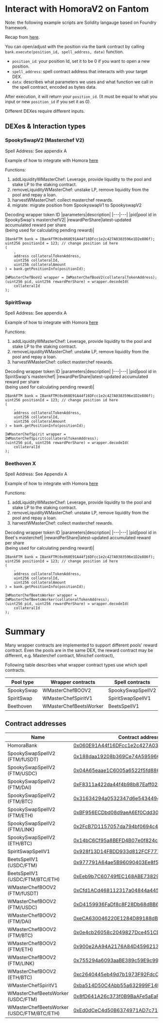 # Interact with HomoraV2 on Fantom

Note: the following example scripts are Solidity langauge based on Foundry framework.

Recap from [here](../readme.md).

You can open/adjust with the position via the bank contract by calling `bank.execute(position_id, spell_address, data)` function.

- `position_id`: your position Id, set it to be 0 if you want to open a new position.
- `spell_address`: spell contract address that interacts with your target DEX.
- `data`: describes what parameters we uses and what function we call in the spell contract, encoded as bytes data.

After execution, it will return your `position_id`. (It must be equal to what you input or new `position_id` if you set it as 0).

Different DEXes require different inputs.

## DEXes & Interaction types

### SpookySwapV2 (Masterchef V2)

Spell Address: See appendix A

Example of how to integrate with Homora [here](../contracts/ftm/SpookySwapSpellV2IntegrationFtm.sol)

Functions:

1. addLiquidityWMasterChef: Leverage, provide liquidity to the pool and stake LP to the staking contract.
2. removeLiquidityWMasterChef: unstake LP, remove liquidity from the pool and repay a loan.
3. harvestWMasterChef: collect masterchef rewards.
4. migrate: migrate position from SpookyswapV1 to SpookyswapV2

Decoding wrapper token ID
|parameters|description|
|---|---|
|pid|pool id in SpookySwap's masterchefV2|
|rewardPerShare|latest-updated accumulated reward per share <br> (being used for calculating pending reward)|

```solidity=
IBankFTM bank = IBankFTM(0x060E91A44f16DFcc1e2c427A0383596e1D2e886f);
uint256 positionId = 123; // change position id here
(
    ,
    address collateralTokenAddress,
    uint256 collateralId,
    uint256 collateralAmount
) = bank.getPositionInfo(positionId);

IWMasterChefBooV2 wrapper = IWMasterChefBooV2(collateralTokenAddress);
(uint256 pid, uint256 rewardPerShare) = wrapper.decodeId(
    collateralId
);
```

### SpiritSwap

Spell Address: See appendix A

Example of how to integrate with Homora [here](../contracts/ftm/SpiritSwapSpellV1IntegrationFtm.sol)

Functions:

1. addLiquidityWMasterChef: Leverage, provide liquidity to the pool and stake LP to the staking contract.
2. removeLiquidityWMasterChef: unstake LP, remove liquidity from the pool and repay a loan.
3. harvestWMasterChef: collect masterchef rewards.

Decoding wrapper token ID
|parameters|description|
|---|---|
|pid|pool id in SpiritSwap's masterchef|
|rewardPerShare|latest-updated accumulated reward per share <br> (being used for calculating pending reward)|

```solidity=
IBankFTM bank = IBankFTM(0x060E91A44f16DFcc1e2c427A0383596e1D2e886f);
uint256 positionId = 123; // change position id here
(
    ,
    address collateralTokenAddress,
    uint256 collateralId,
    uint256 collateralAmount
) = bank.getPositionInfo(positionId);

IWMasterChefSpirit wrapper = IWMasterChefSpirit(collateralTokenAddress);
(uint256 pid, uint256 rewardPerShare) = wrapper.decodeId(
    collateralId
);
```

### Beethoven X

Spell Address: See Appendix A

Example of how to integrate with Homora [here](../contracts/ftm/BeetsSpellV1IntegrationFtm.sol)

Functions:

1. addLiquidityWMasterChef: Leverage, provide liquidity to the pool and stake LP to the staking contract.
2. removeLiquidityWMasterChef: unstake LP, remove liquidity from the pool and repay a loan.
3. harvestWMasterChef: collect masterchef rewards.

Decoding wrapper token ID
|parameters|description|
|---|---|
|pid|pool id in Beet's masterchef|
|rewardPerShare|latest-updated accumulated reward per share <br> (being used for calculating pending reward)|

```solidity=
IBankFTM bank = IBankFTM(0x060E91A44f16DFcc1e2c427A0383596e1D2e886f);
uint256 positionId = 123; // change position id here
(
    ,
    address collateralTokenAddress,
    uint256 collateralId,
    uint256 collateralAmount
) = bank.getPositionInfo(positionId);

IWMasterChefBeetsWorker wrapper = IWMasterChefBeetsWorker(collateralTokenAddress);
(uint256 pid, uint256 rewardPerShare) = wrapper.decodeId(
    collateralId
);
```

# Summary

Many wrapper contracts are implemented to support different pools' reward contract. Even the pools are in the same DEX, the reward contract may be different, e.g. Masterchef contract, Minichef contract),

Following table describes what wrapper contract types use which spell contracts.

| Pool type  | Wrapper contracts      | Spell contracts   |
| ---------- | ---------------------- | ----------------- |
| SpookySwap | WMasterChefBOOV2       | SpookySwapSpellV2 |
| SpiritSwap | WMasterChefSpiritV1    | SpiritSwapSpellV1 |
| Beethoven  | WMasterChefBeetsWorker | BeetsSpellV1      |

## Contract addresses

| Name                                      | Contract address                                                                                                     |
| ----------------------------------------- | -------------------------------------------------------------------------------------------------------------------- |
| HomoraBank                                | [0x060E91A44f16DFcc1e2c427A0383596e1D2e886f](https://ftmscan.com/address/0x060E91A44f16DFcc1e2c427A0383596e1D2e886f) |
| SpookySwapSpellV2 (FTM/fUSDT)             | [0x188daa19208b369Ce74A5959661dB003431f011c](https://ftmscan.com/address/0x188daa19208b369Ce74A5959661dB003431f011c) |
| SpookySwapSpellV2 (FTM/USDC)              | [0x04A65eaae1C6005a6522f5fd886F53Fce9F8a895](https://ftmscan.com/address/0x04A65eaae1C6005a6522f5fd886F53Fce9F8a895) |
| SpookySwapSpellV2 (FTM/DAI)               | [0xF8311a422da44f4b98b87Eaff02EcDEA506d608c](https://ftmscan.com/address/0xF8311a422da44f4b98b87Eaff02EcDEA506d608c) |
| SpookySwapSpellV2 (FTM/BTC)               | [0x31634294a0532347d6e543449436B2aB4d20C48C](https://ftmscan.com/address/0x31634294a0532347d6e543449436B2aB4d20C48C) |
| SpookySwapSpellV2 (FTM/ETH)               | [0xBF956ECDbd08d9aeA6Ef0Cdd305d054859EBc130](https://ftmscan.com/address/0xBF956ECDbd08d9aeA6Ef0Cdd305d054859EBc130) |
| SpookySwapSpellV2 (FTM/LINK)              | [0x2FcB7D1157057da794bf0694c40948Ce4DC1fB90](https://ftmscan.com/address/0x2FcB7D1157057da794bf0694c40948Ce4DC1fB90) |
| SpookySwapSpellV2 (ETH/BTC)               | [0x14bC6Cf95a8BEFD4B07e0f824c60bC1401fE9D23](https://ftmscan.com/address/0x14bC6Cf95a8BEFD4B07e0f824c60bC1401fE9D23) |
| SpiritSwapSpellV1                         | [0x928f13D14FBDD933d812FCF777D9e18397D425de](https://ftmscan.com/address/0x928f13D14FBDD933d812FCF777D9e18397D425de) |
| BeetsSpellV1 (USDC/FTM)                   | [0x977791A64ae5B96090403Ee8f529934DFf7fb662](https://ftmscan.com/address/0x977791A64ae5B96090403Ee8f529934DFf7fb662) |
| BeetsSpellV1 (USDC/FTM/BTC/ETH)           | [0xEeb9b7C60749fEC168ABE7382981428D6ac00C2F](https://ftmscan.com/address/0xEeb9b7C60749fEC168ABE7382981428D6ac00C2F) |
| WMasterChefBOOV2 (FTM/fUSDT)              | [0xCfd1ACd468112317a04844a445106B23169C38d4](https://ftmscan.com/address/0xCfd1ACd468112317a04844a445106B23169C38d4) |
| WMasterChefBOOV2 (FTM/USDC)               | [0xD4159936FaDf8c8F28Db68dBB67bC5afE978A82c](https://ftmscan.com/address/0xD4159936FaDf8c8F28Db68dBB67bC5afE978A82c) |
| WMasterChefBOOV2 (FTM/DAI)                | [0xeCA630046220E1284D89188dBb4f17328E83fA7a](https://ftmscan.com/address/0xeCA630046220E1284D89188dBb4f17328E83fA7a) |
| WMasterChefBOOV2 (FTM/BTC)                | [0x0e4cb26058c2049827Dce451CD4170F55031adAE](https://ftmscan.com/address/0x0e4cb26058c2049827Dce451CD4170F55031adAE) |
| WMasterChefBOOV2 (FTM/ETH)                | [0x900e2AA94A2176A84D45962132f7898861aaCa26](https://ftmscan.com/address/0x900e2AA94A2176A84D45962132f7898861aaCa26) |
| WMasterChefBOOV2 (FTM/LINK)               | [0x755294a6093aaBE389c59E9c9937Cf7D614e7D0a](https://ftmscan.com/address/0x755294a6093aaBE389c59E9c9937Cf7D614e7D0a) |
| WMasterChefBOOV2 (ETH/BTC)                | [0xc2640445eb49d7b1973F92FdcCb1188a29ad1C7F](https://ftmscan.com/address/0xc2640445eb49d7b1973F92FdcCb1188a29ad1C7F) |
| WMasterChefSpiritV1                       | [0xba514D50C4Abb55a632999F14F71F9a189B22C7d](https://ftmscan.com/address/0xba514D50C4Abb55a632999F14F71F9a189B22C7d) |
| WMasterChefBeetsWorker (USDC/FTM)         | [0x8fD641A26c373f0B9BaAFe5aEaFCC977458b6153](https://ftmscan.com/address/0x8fD641A26c373f0B9BaAFe5aEaFCC977458b6153) |
| WMasterChefBeetsWorker (USDC/FTM/BTC/ETH) | [0xEd0dCeC4d50B6374971AD7c7180f80775eAFf1eF](https://ftmscan.com/address/0xEd0dCeC4d50B6374971AD7c7180f80775eAFf1eF) |

